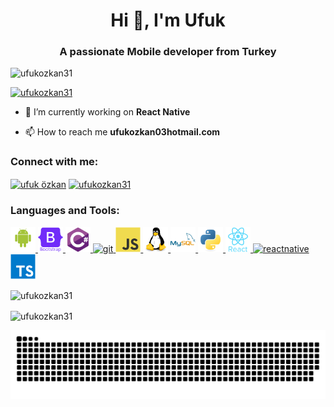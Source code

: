 <h1 align="center">Hi 👋, I'm Ufuk</h1>
<h3 align="center">A passionate Mobile developer from Turkey</h3>

<p align="left"> <img src="https://komarev.com/ghpvc/?username=ufukozkan31&label=Profile%20views&color=0e75b6&style=flat" alt="ufukozkan31" /> </p>

<p align="left"> <a href="https://github.com/ryo-ma/github-profile-trophy"><img src="https://github-profile-trophy.vercel.app/?username=ufukozkan31" alt="ufukozkan31" /></a> </p>

- 🔭 I’m currently working on **React Native**

- 📫 How to reach me **ufukozkan03hotmail.com**

<h3 align="left">Connect with me:</h3>
<p align="left">
<a href="https://linkedin.com/in/ufuk özkan" target="blank"><img align="center" src="https://raw.githubusercontent.com/rahuldkjain/github-profile-readme-generator/master/src/images/icons/Social/linked-in-alt.svg" alt="ufuk özkan" height="30" width="40" /></a>
<a href="https://instagram.com/ufukozkan31" target="blank"><img align="center" src="https://raw.githubusercontent.com/rahuldkjain/github-profile-readme-generator/master/src/images/icons/Social/instagram.svg" alt="ufukozkan31" height="30" width="40" /></a>
</p>

<h3 align="left">Languages and Tools:</h3>
<p align="left"> <a href="https://developer.android.com" target="_blank" rel="noreferrer"> <img src="https://raw.githubusercontent.com/devicons/devicon/master/icons/android/android-original-wordmark.svg" alt="android" width="40" height="40"/> </a> <a href="https://getbootstrap.com" target="_blank" rel="noreferrer"> <img src="https://raw.githubusercontent.com/devicons/devicon/master/icons/bootstrap/bootstrap-plain-wordmark.svg" alt="bootstrap" width="40" height="40"/> </a> <a href="https://www.w3schools.com/cs/" target="_blank" rel="noreferrer"> <img src="https://raw.githubusercontent.com/devicons/devicon/master/icons/csharp/csharp-original.svg" alt="csharp" width="40" height="40"/> </a> <a href="https://git-scm.com/" target="_blank" rel="noreferrer"> <img src="https://www.vectorlogo.zone/logos/git-scm/git-scm-icon.svg" alt="git" width="40" height="40"/> </a> <a href="https://developer.mozilla.org/en-US/docs/Web/JavaScript" target="_blank" rel="noreferrer"> <img src="https://raw.githubusercontent.com/devicons/devicon/master/icons/javascript/javascript-original.svg" alt="javascript" width="40" height="40"/> </a> <a href="https://www.linux.org/" target="_blank" rel="noreferrer"> <img src="https://raw.githubusercontent.com/devicons/devicon/master/icons/linux/linux-original.svg" alt="linux" width="40" height="40"/> </a> <a href="https://www.mysql.com/" target="_blank" rel="noreferrer"> <img src="https://raw.githubusercontent.com/devicons/devicon/master/icons/mysql/mysql-original-wordmark.svg" alt="mysql" width="40" height="40"/> </a> <a href="https://www.python.org" target="_blank" rel="noreferrer"> <img src="https://raw.githubusercontent.com/devicons/devicon/master/icons/python/python-original.svg" alt="python" width="40" height="40"/> </a> <a href="https://reactjs.org/" target="_blank" rel="noreferrer"> <img src="https://raw.githubusercontent.com/devicons/devicon/master/icons/react/react-original-wordmark.svg" alt="react" width="40" height="40"/> </a> <a href="https://reactnative.dev/" target="_blank" rel="noreferrer"> <img src="https://reactnative.dev/img/header_logo.svg" alt="reactnative" width="40" height="40"/> </a> <a href="https://www.typescriptlang.org/" target="_blank" rel="noreferrer"> <img src="https://raw.githubusercontent.com/devicons/devicon/master/icons/typescript/typescript-original.svg" alt="typescript" width="40" height="40"/> </a> </p>

<p><img align="center" src="https://github-readme-stats.vercel.app/api/top-langs?username=ufukozkan31&show_icons=true&locale=en&layout=compact" alt="ufukozkan31" /></p>

<p><img align="center" src="https://github-readme-streak-stats.herokuapp.com/?user=ufukozkan31&" alt="ufukozkan31" /></p>




<picture>
  <source media="(prefers-color-scheme: dark)" srcset="https://raw.githubusercontent.com/ufukozkan31/ufukozkan31/output/github-contribution-grid-snake-dark.svg">
  <source media="(prefers-color-scheme: light)" srcset="https://raw.githubusercontent.com/ufukozkan31/ufukozkan31/output/github-contribution-grid-snake.svg">
  <img alt="github contribution grid snake animation" src="https://raw.githubusercontent.com/ufukozkan31/ufukozkan31/output/github-contribution-grid-snake.svg">
</picture>
